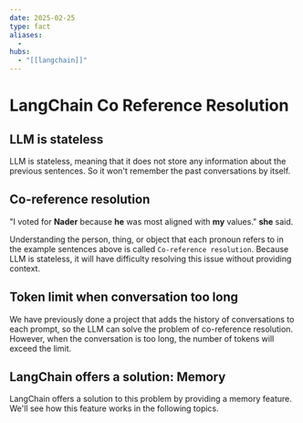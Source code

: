```yaml
---
date: 2025-02-25
type: fact
aliases:
  -
hubs:
  - "[[langchain]]"
---
```


# LangChain Co Reference Resolution

## LLM is stateless

LLM is stateless, meaning that it does not store any information about the previous sentences. So it won't remember the past conversations by itself.


## Co-reference resolution

"I voted for **Nader** because **he** was most aligned with **my** values." **she** said.

Understanding the person, thing, or object that each pronoun refers to in the example sentences above is called `Co-reference resolution`. Because LLM is stateless, it will have difficulty resolving this issue without providing context.


## Token limit when conversation too long

We have previously done a project that adds the history of conversations to each prompt, so the LLM can solve the problem of co-reference resolution. However, when the conversation is too long, the number of tokens will exceed the limit.


## LangChain offers a solution: Memory

LangChain offers a solution to this problem by providing a memory feature. We'll see how this feature works in the following topics.
```

